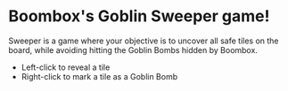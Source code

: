 # Boombox's Goblin Sweeper game!

Sweeper is a game where your objective is to uncover all safe tiles on the board, while avoiding hitting the Goblin Bombs hidden by Boombox.  

 - Left-click to reveal a tile  
 - Right-click to mark a tile as a Goblin Bomb
